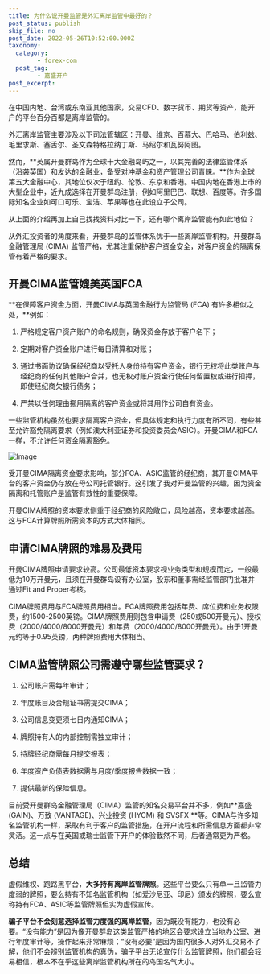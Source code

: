 ```yaml
---
title: 为什么说开曼监管是外汇离岸监管中最好的？
post_status: publish
skip_file: no
post_date: 2022-05-26T10:52:00.000Z
taxonomy:
  category:
        - forex-com
  post_tag:
        - 嘉盛开户
post_excerpt: 
---
```

在中国内地、台湾或东南亚其他国家，交易CFD、数字货币、期货等资产，能开户的平台百分百都是离岸监管的。

外汇离岸监管主要涉及以下司法管辖区：开曼、维京、百慕大、巴哈马、伯利兹、毛里求斯、塞舌尔、圣文森特格拉纳丁斯、马绍尔和瓦努阿图。

然而，**英属开曼群岛作为全球十大金融岛屿之一，以其完善的法律监管体系（沿袭英国）和发达的金融业，备受对冲基金和资产管理公司青睐。**作为全球第五大金融中心，其地位仅次于纽约、伦敦、东京和香港。中国内地在香港上市的大型企业中，近九成选择在开曼群岛注册，例如阿里巴巴、联想、百度等。许多国际知名企业如可口可乐、宝洁、苹果等也在此设立子公司。

从上面的介绍再加上自己找找资料对比一下，还有哪个离岸监管能有如此地位？

从外汇投资者的角度来看，开曼群岛的监管体系优于一些离岸监管机构。开曼群岛金融管理局 (CIMA) 监管严格，尤其注重保护客户资金安全，对客户资金的隔离保管有着严格的要求。

## 开曼CIMA监管媲美英国FCA

**在保障客户资金方面，开曼CIMA与英国金融行为监管局 (FCA) 有许多相似之处，**例如：

1. 严格规定客户资产账户的命名规则，确保资金存放于客户名下；

1. 定期对客户资金账户进行每日清算和对账；

1. 通过书面协议确保经纪商以受托人身份持有客户资金，银行无权将此类账户与经纪商的任何其他账户合并，也无权对账户资金行使任何留置权或进行扣押，即使经纪商欠银行债务；

1. 严禁以任何理由挪用隔离的客户资金或将其用作公司自有资金。

一些监管机构虽然也要求隔离客户资金，但具体规定和执行力度有所不同，有些甚至允许豁免隔离要求（例如澳大利亚证券和投资委员会ASIC）。开曼CIMA和FCA一样，不允许任何资金隔离豁免。

![Image](https://prod-files-secure.s3.us-west-2.amazonaws.com/39ed1227-6d7d-4570-be36-9ccd4a2c4241/bd849744-3fcb-4a37-8312-357962c8f065/image.png?X-Amz-Algorithm=AWS4-HMAC-SHA256&X-Amz-Content-Sha256=UNSIGNED-PAYLOAD&X-Amz-Credential=ASIAZI2LB4663ONS4DYL%2F20250308%2Fus-west-2%2Fs3%2Faws4_request&X-Amz-Date=20250308T221359Z&X-Amz-Expires=3600&X-Amz-Security-Token=IQoJb3JpZ2luX2VjEB4aCXVzLXdlc3QtMiJHMEUCIG1aCl6hiNjQ5JLxsz1IBjIqgvxDurlA%2FNb0p%2FPG5v%2BtAiEA5aXI1J5MjIektL5nPmuFXxzNCeTGmoVK1eUEulFFzkgq%2FwMIZxAAGgw2Mzc0MjMxODM4MDUiDFUwbMQ6MrV%2BVbbkeCrcAzK0LfCxSwyiHIm1ndPpMbgIU9p%2FW%2BmfcNHegseT%2B%2Bw%2BWlx%2FM6GyOLrVhvr8wv9K8BLXMwPVIlLRHUsF7pdJ2wb6e5C9i0j4QVAAih2ph9RQWGMmRUYDUpBzeReEeVBLKpmmeiHWOkgGGd3u4XSwgRS4%2Bvg8YcRnKS9m3V%2Ful2BhyzQU6wtO5GqNsQX2UDnmP5FIPiZJdco7TaGjlPGiFpQY7ytTGCUe2IjdyAFdOw5yzTyk0lZU6F4fqr8DO8mZn0vW4AvG64fwMlRbbX%2BJyVHwyu6k0OQuPVdd9QhAQVoxSlUV3gGZLit2EQAUrbRpmm85lRoIH4p2XwnUTNaPYAyqvKg%2FWwhwPrjG%2F%2BpKJ0mXOQsdzMF4znhwKpyfAtsds%2B%2BSMkMJuZ%2Bt47Rc%2FQGJ6vtgyCC1oTxI22%2BWNOcyOWq2gPBw2asRRzZ%2BAw06%2BRUoY2B0%2FsUVZC7k2O6ZRpBQpacJZnGkCZ4hJysYViwgml4nELqLnM3gahk9ex800vCtOs%2FRlNQAdHcNs5cd7As21NYv%2BW49nLH%2FT2OczTTuFoB5CUH8jhEbpMghM8wmHo%2FBv84KpjRVj0gWRHRMyDSFIDeGNF%2FqY7y9hLwyrkdWqJZGX469kYaiCUxmQ6VfMLzxsr4GOqUBRePC2cG3gh5wG2U77fS1Rh%2BKHeCj4UT0bjRHpgYTJHsLkiWiDx6ypggox2ipL4scKtIg8lfJRspyIecG6HsmFyiCK1pQwuFVksDY37f965UZzbSUF0tmOezxfdkxDA5XMJv7AExNZ2Nqd2wQJ92iAoDlRAeN5s5aZHLjeKwCvPjkhVya75HAjUF8UahOwopTy2j8OCmLgpi%2BMmC9Vdd3mrssBsMc&X-Amz-Signature=58b5cd9c34573b365a42f263e8c38fb4123a4034369706f06164eef8029db34f&X-Amz-SignedHeaders=host&x-id=GetObject)

受开曼CIMA隔离资金要求影响，部分FCA、ASIC监管的经纪商，其开曼CIMA平台的客户资金仍存放在母公司托管银行。这引发了我对开曼监管的兴趣，因为资金隔离和托管账户是监管有效性的重要保障。

开曼CIMA牌照的资本要求侧重于经纪商的风险敞口，风险越高，资本要求越高。这与FCA计算牌照所需资本的方式大体相同。

## **申请CIMA牌照的难易及费用**

开曼CIMA牌照申请要求较高。公司最低资本要求视业务类型和规模而定，一般最低为10万开曼元，且须在开曼群岛设有办公室，股东和董事需经监管部门批准并通过Fit and Proper考核。

CIMA牌照费用与FCA牌照费用相当。FCA牌照费用包括年费、席位费和业务权限费，约1500-2500英镑。CIMA牌照费用则包含申请费（250或500开曼元）、授权费（2000/4000/8000开曼元）和年费（2000/4000/8000开曼元）。由于1开曼元约等于0.95英镑，两种牌照费用大体相当。

## CIMA监管牌照公司需遵守哪些监管要求？

1. 公司账户需每年审计；

1. 年度账目及合规证书需提交CIMA；

1. 公司信息变更须七日内通知CIMA；

1. 牌照持有人的内部控制需独立审计；

1. 持牌经纪商需每月提交报表；

1. 年度资产负债表数据需与月度/季度报告数据一致；

1. 提供最新的保险信息。

目前受开曼群岛金融管理局（CIMA）监管的知名交易平台并不多，例如**嘉盛 (GAIN)、万致 (VANTAGE)、兴业投资 (HYCM) 和 SVSFX **等。CIMA与许多知名监管机构一样，采取有利于客户的监管措施，在开户流程和所需信息方面都非常灵活。这一点与在英国或瑞士监管下开户的体验截然不同，后者通常更为严格。

## 总结

虚假维权、跑路黑平台，**大多持有离岸监管牌照**。这些平台要么只有单一且监管力度弱的牌照，要么持有不知名监管机构（如爱沙尼亚、印尼）颁发的牌照，要么宣称持有FCA、ASIC等监管牌照但实为虚假宣传。

**骗子平台不会刻意选择监管力度强的离岸监管**，因为既没有能力，也没有必要。“没有能力”是因为像开曼群岛这类监管严格的地区会要求设立当地办公室、进行年度审计等，操作起来非常麻烦；“没有必要”是因为国内很多人对外汇交易不了解，他们不会辨别监管机构的真伪，骗子平台无论宣传什么监管牌照，他们都会轻易相信，根本不在乎这些离岸监管机构所在的岛国名气大小。
